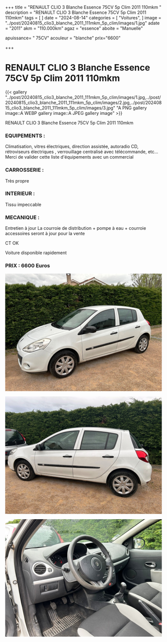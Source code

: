 +++
title = "RENAULT CLIO 3 Blanche Essence 75CV 5p Clim 2011 110mkm "
description = "RENAULT CLIO 3 Blanche Essence 75CV 5p Clim 2011 110mkm"
tags = [
]
date = "2024-08-14"
categories = [
    "Voitures",
]
image = "../post/20240815_clio3_blanche_2011_111mkm_5p_clim/images/1.jpg"
adate = "2011"
akm = "110.000km"
agaz = "essence"
aboite = "Manuelle"

apuissance= " 75CV"
acouleur = "blanche"
prix="6600"

+++

# RENAULT CLIO 3 Blanche Essence 75CV 5p Clim 2011 110mkm

{{< gallery "../post/20240815_clio3_blanche_2011_111mkm_5p_clim/images/1.jpg,../post/20240815_clio3_blanche_2011_111mkm_5p_clim/images/2.jpg,../post/20240815_clio3_blanche_2011_111mkm_5p_clim/images/3.jpg" "A PNG gallery image::A WEBP gallery image::A JPEG gallery image" >}}


RENAULT CLIO 3 Blanche Essence 75CV 5p Clim 2011 110mkm

### EQUIPEMENTS :
Climatisation, vitres électriques, direction assistée, autoradio CD, rétroviseurs électriques , verrouillage centralisé avec télécommande, etc...
Merci de valider cette liste d'équipements avec un commercial



### CARROSSERIE :
Très propre 


### INTERIEUR :
Tissu impeccable

### MECANIQUE :
Entretien à jour
La courroie de distribution + pompe à eau + courroie accessoires seront à jour pour la vente

CT OK

Voiture disponible rapidement


### PRIX : 6600 Euros


<!-- more -->


![](images/1.jpg)

![](images/2.jpg)

![](images/3.jpg)

